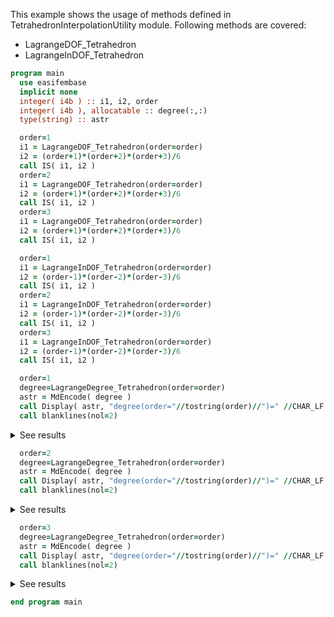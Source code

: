 This example shows the usage of methods defined in TetrahedronInterpolationUtility module. Following methods are covered:

- LagrangeDOF_Tetrahedron
- LagrangeInDOF_Tetrahedron

```fortran
program main
  use easifembase
  implicit none
  integer( i4b ) :: i1, i2, order
  integer( i4b ), allocatable :: degree(:,:)
  type(string) :: astr
```

```fortran
  order=1
  i1 = LagrangeDOF_Tetrahedron(order=order)
  i2 = (order+1)*(order+2)*(order+3)/6
  call IS( i1, i2 )
  order=2
  i1 = LagrangeDOF_Tetrahedron(order=order)
  i2 = (order+1)*(order+2)*(order+3)/6
  call IS( i1, i2 )
  order=3
  i1 = LagrangeDOF_Tetrahedron(order=order)
  i2 = (order+1)*(order+2)*(order+3)/6
  call IS( i1, i2 )
```

```fortran
  order=1
  i1 = LagrangeInDOF_Tetrahedron(order=order)
  i2 = (order-1)*(order-2)*(order-3)/6
  call IS( i1, i2 )
  order=2
  i1 = LagrangeInDOF_Tetrahedron(order=order)
  i2 = (order-1)*(order-2)*(order-3)/6
  call IS( i1, i2 )
  order=3
  i1 = LagrangeInDOF_Tetrahedron(order=order)
  i2 = (order-1)*(order-2)*(order-3)/6
  call IS( i1, i2 )
```

```fortran
  order=1
  degree=LagrangeDegree_Tetrahedron(order=order)
  astr = MdEncode( degree )
  call Display( astr, "degree(order="//tostring(order)//")=" //CHAR_LF )
  call blanklines(nol=2)
```

<details>
<summary>See results</summary>
<div>

degree(order=1)=

| x | y | z |
|---|---|---|
| 0 | 0 | 0 |
| 1 | 0 | 0 |
| 0 | 1 | 0 |
| 0 | 0 | 1 |

</div>
</details>

```fortran
  order=2
  degree=LagrangeDegree_Tetrahedron(order=order)
  astr = MdEncode( degree )
  call Display( astr, "degree(order="//tostring(order)//")=" //CHAR_LF )
  call blanklines(nol=2)
```

<details>
<summary>See results</summary>
<div>

degree(order=2)=

| x | y | z |
|---|---|---|
| 0 | 0 | 0 |
| 1 | 0 | 0 |
| 2 | 0 | 0 |
| 0 | 1 | 0 |
| 1 | 1 | 0 |
| 0 | 2 | 0 |
| 0 | 0 | 1 |
| 1 | 0 | 1 |
| 0 | 1 | 1 |
| 0 | 0 | 2 |

</div>
</details>

```fortran
  order=3
  degree=LagrangeDegree_Tetrahedron(order=order)
  astr = MdEncode( degree )
  call Display( astr, "degree(order="//tostring(order)//")=" //CHAR_LF )
  call blanklines(nol=2)
```

<details>
<summary>See results</summary>
<div>

degree(order=3)=

| x | y | z |
|---|---|---|
| 0 | 0 | 0 |
| 1 | 0 | 0 |
| 2 | 0 | 0 |
| 3 | 0 | 0 |
| 0 | 1 | 0 |
| 1 | 1 | 0 |
| 2 | 1 | 0 |
| 0 | 2 | 0 |
| 1 | 2 | 0 |
| 0 | 3 | 0 |
| 0 | 0 | 1 |
| 1 | 0 | 1 |
| 2 | 0 | 1 |
| 0 | 1 | 1 |
| 1 | 1 | 1 |
| 0 | 2 | 1 |
| 0 | 0 | 2 |
| 1 | 0 | 2 |
| 0 | 1 | 2 |
| 0 | 0 | 3 |

</div>
</details>

```fortran
end program main
```
